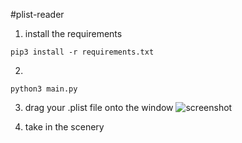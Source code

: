 #plist-reader

1. install the requirements
```shell
pip3 install -r requirements.txt
```
2.
```shell
python3 main.py
```
3. drag your .plist file onto the window
![screenshot](https://raw.githubusercontent.com/billypom/plist-reader/main/screenshot.jpg)

4. take in the scenery
